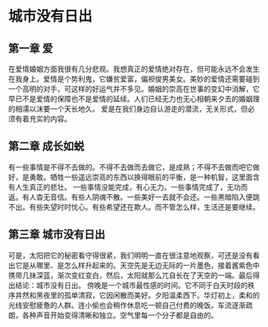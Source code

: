 # 城市没有日出

## 第一章   爱
  在爱情婚姻方面我很有几分悲观。我想真正的爱情绝对存在，但可能永远不会发生在我身上。爱情是个势利鬼，它嫌贫爱富，偏袒俊男美女。美妙的爱情还需要碰到一个高明的对手，可这样的好运气并不多见。婚姻的崇高在世事的变幻中消解，它早已不是爱情的保障也不是爱情的延续。人们已经无力也无心相朝来夕去的婚姻理的相濡以沫要一个天长地久。
  爱是在我们身边自认游走的潜流，无关形式，但必须有着充实的内容。
 
 
## 第二章  成长如蜕
   有一些事情是不得不去做的。不得不去做而去做它，是成熟；不得不去做而吧它做好，是勇敢。牺牲一些遥远崇高的东西以换得眼前的平衡，是一种机智，这里面含有人生真正的悲壮。
  一些事情没能完成，有心无力。一些事情完成了，无功而返。有人杳无音信。有些人阴魂不散。一些美好一去就不会还。一些黑暗陷入便跳不出。有些失望时时忧心。有些希望还在欺人。而不管怎么样，生活还是要继续。 
 
 
## 第三章   城市没有日出
  可是，太阳把它的秘密看守得很紧，我们明明一直在很注意地观察，可还是没有看出它是从哪里、是怎么样升起来的。天空先是无边无际的一片墨色，接着酱紫色中携带几抹深蓝，渐次变红变白，然后，太阳就那么兀自长在了天空的一端。最后得出结论：城市没有日出。
  傍晚是一个城市最性感的时间。它不同于白天时段的秩序井然和黑夜里的孤单清寂，它因闲散而美好。夕阳温柔西下。华灯初上，柔和的光线安慰疲惫的人群。连小偷也会稍作休息吃一顿自己付费的晚饭。车流逐渐疏朗，各种声音开始变得清晰和独立。空气里每一个分子都是自由的。